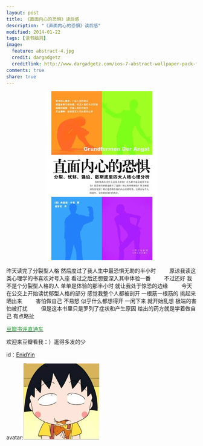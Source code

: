 ```yaml
---
layout: post
title: 《直面内心的恐惧》读后感
description: "《直面内心的恐惧》读后感"
modified: 2014-01-22
tags: [读书脑洞]
image:
  feature: abstract-4.jpg
  credit: dargadgetz
  creditlink: http://www.dargadgetz.com/ios-7-abstract-wallpaper-pack-for-iphone-5-and-ipod-touch-retina/
comments: true
share: true
---
```


<div style="text-align:center">
    <figure>
        <img src="/images/blog/face-the-fear-in-your-heart.jpg"/>
    </figure>
</div>

昨天读完了分裂型人格 然后度过了我人生中最恐惧无助的半小时 
　　 
原谅我读这类心理学的书喜欢对号入座 看过之后还想要深入其中体验一番 
　　 
不过还好 我不是个分裂型人格的人 单单是体验的那半小时 就让我处于惊恐的边缘 
　　 
今天在公交上开始读忧郁型人格的部分 感觉我整个人都被剖开 一根筋一根筋的 挑起来 晒出来 
　　 
害怕做自己 不易怒 似乎什么都想得开 一闲下来 就开始乱想 极端的害怕被打扰 
　　 
但是这本书里只是罗列了症状和产生原因 给出的药方就是学着做自己 有点略扯

<a href="http://book.douban.com/subject/2282946/"><font color="#259235">豆瓣书评直通车</font></a>

欢迎来豆瓣看我：）逛得多发的少

id：<a href="http://www.douban.com/people/50180561/" >EnidYin</a>

avatar:<img src="/images/wanzi.jpg"/>
